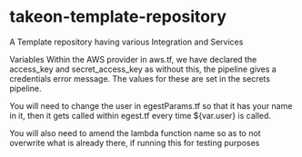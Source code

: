 # takeon-template-repository
A Template repository having various Integration and Services

Variables
Within the AWS provider in aws.tf, we have declared the access_key and secret_access_key as without this, the pipeline gives a credentials error message. The values for these are set in the secrets pipeline.

You will need to change the user in egestParams.tf so that it has your name in it, then it gets called within egest.tf every time ${var.user} is called.

You will also need to amend the lambda function name so as to not overwrite what is already there, if running this for testing purposes
